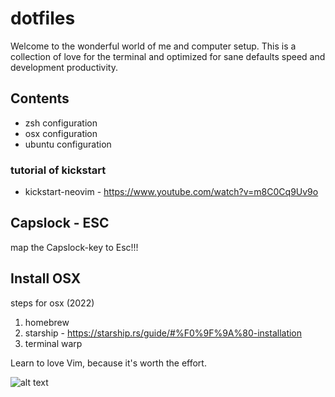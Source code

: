 # dotfiles

Welcome to the wonderful world of me and computer setup. This is a collection of love for the terminal and optimized for sane defaults speed and development productivity. 

## Contents

+ zsh configuration
+ osx configuration
+ ubuntu configuration

### tutorial of kickstart
+ kickstart-neovim - https://www.youtube.com/watch?v=m8C0Cq9Uv9o

## Capslock - ESC
 map the Capslock-key to Esc!!!

## Install OSX

steps for osx (2022)
 1. homebrew
 2. starship - https://starship.rs/guide/#%F0%9F%9A%80-installation
 3. terminal warp

Learn to love Vim, because it's worth the effort.

![alt text](http://yannesposito.com/Scratch/img/blog/Learn-Vim-Progressively/uber_leet_use_vim.jpg "You are 1337!")
